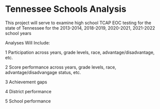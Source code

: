 # Tennessee Schools Analysis
This project will serve to examine high school TCAP EOC testing for the state of Tennessee for the 2013-2014, 2018-2019, 2020-2021, 2021-2022 school years

Analyses Will Include:

1 Participation across years, grade levels, race, advantage/disadvantage, etc.

2 Score performance across years, grade levels, race, advantage/disadvangage status, etc.  

3 Achievement gaps

4 District performance

5 School performance 
